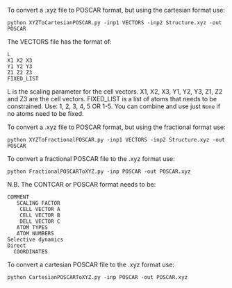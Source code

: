 To convert a .xyz file to POSCAR format, but using the cartesian format use:
```
python XYZToCartesianPOSCAR.py -inp1 VECTORS -inp2 Structure.xyz -out POSCAR
```
The VECTORS file has the format of:
```
L
X1 X2 X3
Y1 Y2 Y3
Z1 Z2 Z3
FIXED_LIST
```
L is the scaling parameter for the cell vectors. X1, X2, X3, Y1, Y2, Y3, Z1, Z2 and Z3 are the cell vectors. FIXED_LIST is a list of atoms that needs to be constrained. Use: 1, 2, 3, 4, 5 OR 1-5. You can combine and use just ```None``` if no atoms need to be fixed.

To convert a .xyz file to POSCAR format, but using the fractional format use:
```
python XYZToFractionalPOSCAR.py -inp1 VECTORS -inp2 Structure.xyz -out POSCAR
```

To convert a fractional POSCAR file to the .xyz format use:
```
python FractionalPOSCARToXYZ.py -inp POSCAR -out POSCAR.xyz
```
N.B. The CONTCAR or POSCAR format needs to be:
```
COMMENT                                  
   SCALING FACTOR     
    CELL VECTOR A
    CELL VECTOR B
    DELL VECTOR C
   ATOM TYPES
   ATOM NUMBERS
Selective dynamics
Direct
  COORDINATES
```

To convert a cartesian POSCAR file to the .xyz format use:
```
python CartesianPOSCARToXYZ.py -inp POSCAR -out POSCAR.xyz
```
